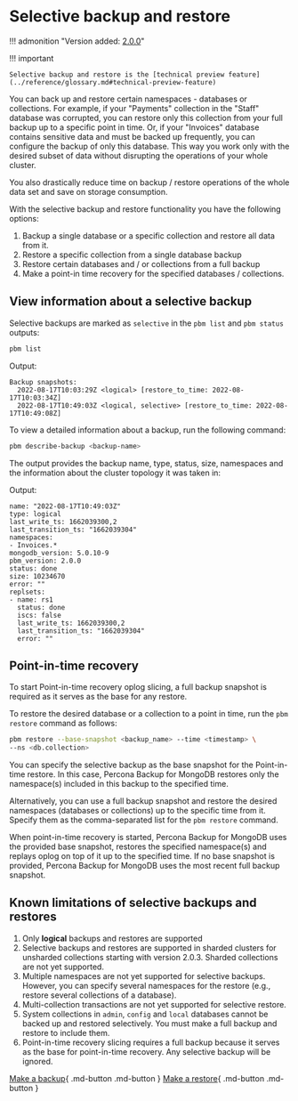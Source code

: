 # Selective backup and restore

!!! admonition "Version added: [2.0.0](../release-notes/2.0.0.md)"

!!! important

    Selective backup and restore is the [technical preview feature](../reference/glossary.md#technical-preview-feature)

You can back up and restore certain namespaces - databases or collections. For example, if your "Payments" collection in the "Staff" database was corrupted, you can restore only this collection from your full backup up to a specific point in time. Or, if your "Invoices" database contains sensitive data and must be backed up frequently, you can configure the backup of only this database. This way you work only with the desired subset of data without disrupting the operations of your whole cluster. 

You also drastically reduce time on backup / restore operations of the whole data set and save on storage consumption.

With the selective backup and restore functionality you have the following options:

1.	Backup a single database or a specific collection and restore all data from it. 
2.	Restore a specific collection from a single database backup
3.	Restore certain databases and / or collections from a full backup
4.	Make a point-in time recovery for the specified databases / collections.


## View information about a selective backup 

Selective backups are marked as ``selective`` in the ``pbm list`` and ``pbm status`` outputs:

```sh
pbm list
```

Output:

```
Backup snapshots:
  2022-08-17T10:03:29Z <logical> [restore_to_time: 2022-08-17T10:03:34Z]
  2022-08-17T10:49:03Z <logical, selective> [restore_to_time: 2022-08-17T10:49:08Z]
```

To view a detailed information about a backup, run the following command:

```sh
pbm describe-backup <backup-name>
```

The output provides the backup name, type, status, size, namespaces and the information about the cluster topology it was taken in:

Output:

```
name: "2022-08-17T10:49:03Z"
type: logical
last_write_ts: 1662039300,2
last_transition_ts: "1662039304"
namespaces:
- Invoices.*
mongodb_version: 5.0.10-9
pbm_version: 2.0.0
status: done
size: 10234670
error: ""
replsets:
- name: rs1
  status: done
  iscs: false
  last_write_ts: 1662039300,2
  last_transition_ts: "1662039304"
  error: ""
```
 

## Point-in-time recovery 

To start Point-in-time recovery oplog slicing, a full backup snapshot is required as it serves as the base for any restore. 

To restore the desired database or a collection to a point in time, run the ``pbm restore`` command as follows:

```sh
pbm restore --base-snapshot <backup_name> --time <timestamp> \
--ns <db.collection>
```

You can specify the selective backup as the base snapshot for the Point-in-time restore. In this case, Percona Backup for MongoDB restores only the namespace(s) included in this backup to the specified time.

Alternatively, you can use a full backup snapshot and restore the desired namespaces (databases or collections) up to the specific time from it. Specify them as the comma-separated list for the `pbm restore` command.

When point-in-time recovery is started, Percona Backup for MongoDB uses the provided base snapshot, restores the specified namespace(s) and replays oplog on top of it up to the specified time. If no base snapshot is provided, Percona Backup for MongoDB uses the most recent full backup snapshot.

## Known limitations of selective backups and restores

1. Only **logical** backups and restores are supported
2. Selective backups and restores are supported in sharded clusters for unsharded collections starting with version 2.0.3. Sharded collections are not yet supported.
3. Multiple namespaces are not yet supported for selective backups. However, you can specify several namespaces for the restore (e.g., restore several collections of a database).
4. Multi-collection transactions are not yet supported for selective restore.
5. System collections in ``admin``, ``config`` and ``local`` databases cannot be backed up and restored selectively. You must make a full backup and restore to include them.
6.	Point-in-time recovery slicing requires a full backup because it serves as the base for point-in-time recovery. Any selective backup will be ignored.

[Make a backup](../usage/start-backup.md){ .md-button .md-button }
[Make a restore](../usage/restore.md){ .md-button .md-button }
